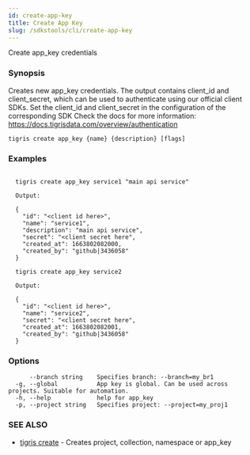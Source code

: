```yaml
---
id: create-app-key
title: Create App Key
slug: /sdkstools/cli/create-app-key
---
```


Create app_key credentials

### Synopsis

Creates new app_key credentials.
The output contains client_id and client_secret,
which can be used to authenticate using our official client SDKs.
Set the client_id and client_secret in the configuration of the corresponding SDK
Check the docs for more information: https://docs.tigrisdata.com/overview/authentication

```
tigris create app_key {name} {description} [flags]
```

### Examples

```

  tigris create app_key service1 "main api service"

  Output:

  {
    "id": "<client id here>",
    "name": "service1",
    "description": "main api service",
    "secret": "<client secret here",
    "created_at": 1663802082000,
    "created_by": "github|3436058"
  }

  tigris create app_key service2

  Output:

  {
    "id": "<client id here>",
    "name": "service2",
    "secret": "<client secret here",
    "created_at": 1663802082001,
    "created_by": "github|3436058"
  }

```

### Options

```
      --branch string    Specifies branch: --branch=my_br1
  -g, --global           App key is global. Can be used across projects. Suitable for automation.
  -h, --help             help for app_key
  -p, --project string   Specifies project: --project=my_proj1
```

### SEE ALSO

- [tigris create](tigris_create.md) - Creates project, collection, namespace or app_key
